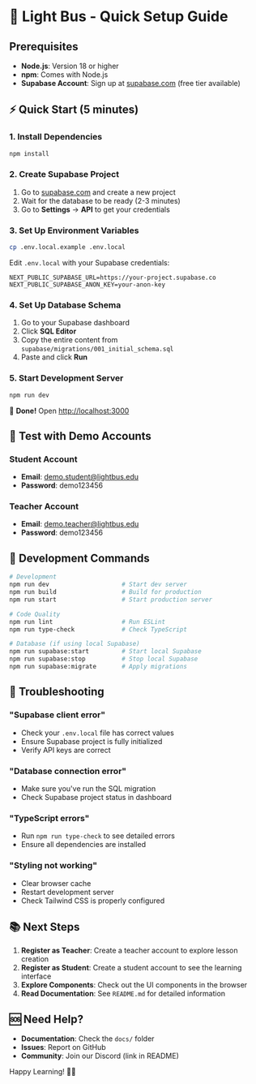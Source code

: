 # 🚀 Light Bus - Quick Setup Guide

## Prerequisites

- **Node.js**: Version 18 or higher
- **npm**: Comes with Node.js
- **Supabase Account**: Sign up at [supabase.com](https://supabase.com) (free tier available)

## ⚡ Quick Start (5 minutes)

### 1. Install Dependencies
```bash
npm install
```

### 2. Create Supabase Project
1. Go to [supabase.com](https://supabase.com) and create a new project
2. Wait for the database to be ready (2-3 minutes)
3. Go to **Settings** → **API** to get your credentials

### 3. Set Up Environment Variables
```bash
cp .env.local.example .env.local
```

Edit `.env.local` with your Supabase credentials:
```env
NEXT_PUBLIC_SUPABASE_URL=https://your-project.supabase.co
NEXT_PUBLIC_SUPABASE_ANON_KEY=your-anon-key
```

### 4. Set Up Database Schema
1. Go to your Supabase dashboard
2. Click **SQL Editor**
3. Copy the entire content from `supabase/migrations/001_initial_schema.sql`
4. Paste and click **Run**

### 5. Start Development Server
```bash
npm run dev
```

🎉 **Done!** Open [http://localhost:3000](http://localhost:3000)

## 🧪 Test with Demo Accounts

### Student Account
- **Email**: demo.student@lightbus.edu
- **Password**: demo123456

### Teacher Account
- **Email**: demo.teacher@lightbus.edu
- **Password**: demo123456

## 🔧 Development Commands

```bash
# Development
npm run dev                    # Start dev server
npm run build                  # Build for production
npm run start                  # Start production server

# Code Quality
npm run lint                   # Run ESLint
npm run type-check             # Check TypeScript

# Database (if using local Supabase)
npm run supabase:start         # Start local Supabase
npm run supabase:stop          # Stop local Supabase
npm run supabase:migrate       # Apply migrations
```

## 🚨 Troubleshooting

### "Supabase client error"
- Check your `.env.local` file has correct values
- Ensure Supabase project is fully initialized
- Verify API keys are correct

### "Database connection error"
- Make sure you've run the SQL migration
- Check Supabase project status in dashboard

### "TypeScript errors"
- Run `npm run type-check` to see detailed errors
- Ensure all dependencies are installed

### "Styling not working"
- Clear browser cache
- Restart development server
- Check Tailwind CSS is properly configured

## 📚 Next Steps

1. **Register as Teacher**: Create a teacher account to explore lesson creation
2. **Register as Student**: Create a student account to see the learning interface
3. **Explore Components**: Check out the UI components in the browser
4. **Read Documentation**: See `README.md` for detailed information

## 🆘 Need Help?

- **Documentation**: Check the `docs/` folder
- **Issues**: Report on GitHub
- **Community**: Join our Discord (link in README)

Happy Learning! 🚌✨
